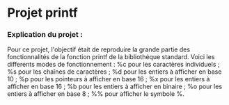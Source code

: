 # Projet printf

### Explication du projet :
Pour ce projet, l'objectif était de reproduire la grande partie des fonctionnalités de la fonction printf de la bibliothéque standard.
Voici les differents modes de fonctionnement :
%c pour les caractères individuels ;
%s pour les chaînes de caractères ;
%d pour les entiers à afficher en base 10 ;
%p pour les pointeurs à afficher en base 16 ;
%x pour les entiers à afficher en base 16 ;
%b pour les entiers à afficher en binaire ;
%o pour les entiers à afficher en base 8 ;
%% pour afficher le symbole %.

